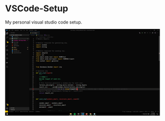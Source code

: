 # VSCode-Setup
My personal visual studio code setup.

![Alt text](Screenshots/Screenshot.png "How my setup looks like :")

